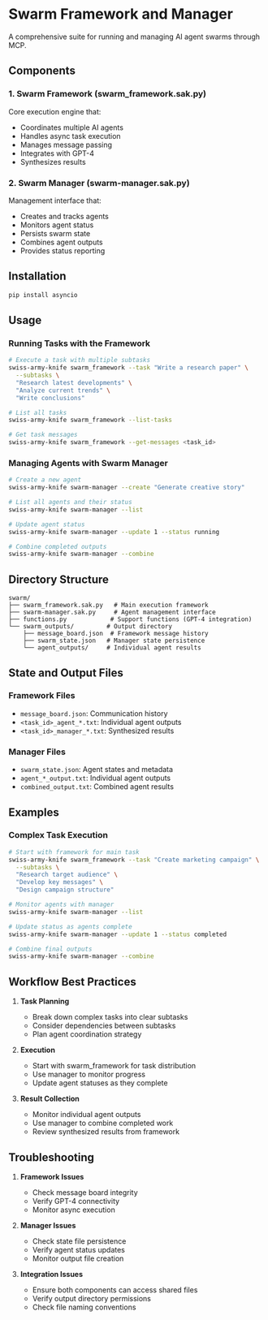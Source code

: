 # Swarm Framework and Manager

A comprehensive suite for running and managing AI agent swarms through MCP.

## Components

### 1. Swarm Framework (swarm_framework.sak.py)
Core execution engine that:
- Coordinates multiple AI agents
- Handles async task execution
- Manages message passing
- Integrates with GPT-4
- Synthesizes results

### 2. Swarm Manager (swarm-manager.sak.py)
Management interface that:
- Creates and tracks agents
- Monitors agent status
- Persists swarm state
- Combines agent outputs
- Provides status reporting

## Installation
```bash
pip install asyncio
```

## Usage

### Running Tasks with the Framework
```bash
# Execute a task with multiple subtasks
swiss-army-knife swarm_framework --task "Write a research paper" \
  --subtasks \
  "Research latest developments" \
  "Analyze current trends" \
  "Write conclusions"

# List all tasks
swiss-army-knife swarm_framework --list-tasks

# Get task messages
swiss-army-knife swarm_framework --get-messages <task_id>
```

### Managing Agents with Swarm Manager
```bash
# Create a new agent
swiss-army-knife swarm-manager --create "Generate creative story"

# List all agents and their status
swiss-army-knife swarm-manager --list

# Update agent status
swiss-army-knife swarm-manager --update 1 --status running

# Combine completed outputs
swiss-army-knife swarm-manager --combine
```

## Directory Structure
```
swarm/
├── swarm_framework.sak.py   # Main execution framework
├── swarm-manager.sak.py     # Agent management interface
├── functions.py            # Support functions (GPT-4 integration)
└── swarm_outputs/         # Output directory
    ├── message_board.json  # Framework message history
    ├── swarm_state.json   # Manager state persistence
    └── agent_outputs/     # Individual agent results
```

## State and Output Files

### Framework Files
- `message_board.json`: Communication history
- `<task_id>_agent_*.txt`: Individual agent outputs
- `<task_id>_manager_*.txt`: Synthesized results

### Manager Files
- `swarm_state.json`: Agent states and metadata
- `agent_*_output.txt`: Individual agent outputs
- `combined_output.txt`: Combined agent results

## Examples

### Complex Task Execution
```bash
# Start with framework for main task
swiss-army-knife swarm_framework --task "Create marketing campaign" \
  --subtasks \
  "Research target audience" \
  "Develop key messages" \
  "Design campaign structure"

# Monitor agents with manager
swiss-army-knife swarm-manager --list

# Update status as agents complete
swiss-army-knife swarm-manager --update 1 --status completed

# Combine final outputs
swiss-army-knife swarm-manager --combine
```

## Workflow Best Practices

1. **Task Planning**
   - Break down complex tasks into clear subtasks
   - Consider dependencies between subtasks
   - Plan agent coordination strategy

2. **Execution**
   - Start with swarm_framework for task distribution
   - Use manager to monitor progress
   - Update agent statuses as they complete

3. **Result Collection**
   - Monitor individual agent outputs
   - Use manager to combine completed work
   - Review synthesized results from framework

## Troubleshooting

1. **Framework Issues**
   - Check message board integrity
   - Verify GPT-4 connectivity
   - Monitor async execution

2. **Manager Issues**
   - Check state file persistence
   - Verify agent status updates
   - Monitor output file creation

3. **Integration Issues**
   - Ensure both components can access shared files
   - Verify output directory permissions
   - Check file naming conventions